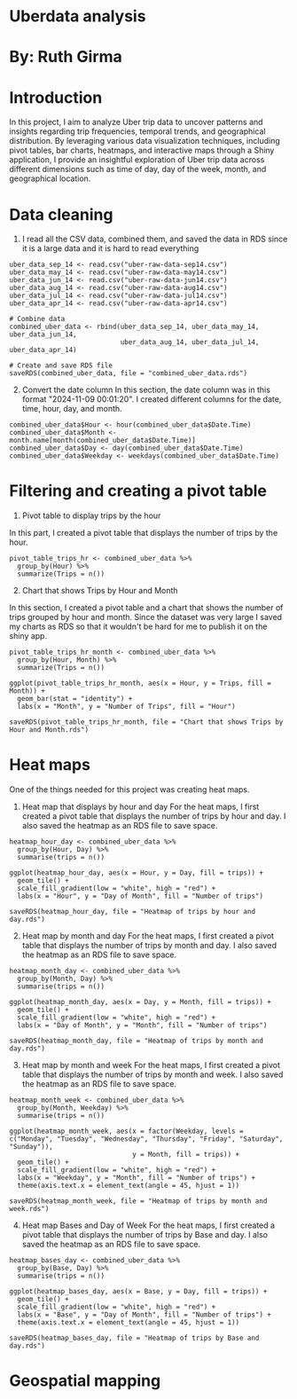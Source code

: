 # Uberdata analysis  
# By: Ruth Girma  

# Introduction
In this project, I aim to analyze Uber trip data to uncover patterns and insights regarding trip frequencies, temporal trends, and geographical distribution. By leveraging various data visualization techniques, including pivot tables, bar charts, heatmaps, and interactive maps through a Shiny application, I provide an insightful exploration of Uber trip data across different dimensions such as time of day, day of the week, month, and geographical location.

# Data cleaning
1. I read all the CSV data, combined them, and saved the data in RDS since it is a large data and it is hard to read everything 
```
uber_data_sep_14 <- read.csv("uber-raw-data-sep14.csv")
uber_data_may_14 <- read.csv("uber-raw-data-may14.csv")
uber_data_jun_14 <- read.csv("uber-raw-data-jun14.csv")
uber_data_aug_14 <- read.csv("uber-raw-data-aug14.csv")
uber_data_jul_14 <- read.csv("uber-raw-data-jul14.csv")
uber_data_apr_14 <- read.csv("uber-raw-data-apr14.csv")

# Combine data
combined_uber_data <- rbind(uber_data_sep_14, uber_data_may_14, uber_data_jun_14,
                            uber_data_aug_14, uber_data_jul_14, uber_data_apr_14)

# Create and save RDS file
saveRDS(combined_uber_data, file = "combined_uber_data.rds")
```
2. Convert the date column
In this section, the date column was in this format "2024-11-09 00:01:20". I created different columns for the date, time, hour, day, and month. 
```
combined_uber_data$Hour <- hour(combined_uber_data$Date.Time)
combined_uber_data$Month <- month.name[month(combined_uber_data$Date.Time)]
combined_uber_data$Day <- day(combined_uber_data$Date.Time)
combined_uber_data$Weekday <- weekdays(combined_uber_data$Date.Time)

```
# Filtering and creating a pivot table
1. Pivot table to display trips by the hour

In this part, I created a pivot table that displays the number of trips by the hour.
```
pivot_table_trips_hr <- combined_uber_data %>%
  group_by(Hour) %>%
  summarize(Trips = n())
```
2. Chart that shows Trips by Hour and Month

In this section, I created a pivot table and a chart that shows the number of trips grouped by hour and month. Since the dataset was very large I saved my charts as RDS so that it wouldn't be hard for me to publish it on the shiny app.
```
pivot_table_trips_hr_month <- combined_uber_data %>%
  group_by(Hour, Month) %>%
  summarize(Trips = n())

ggplot(pivot_table_trips_hr_month, aes(x = Hour, y = Trips, fill = Month)) +
  geom_bar(stat = "identity") +
  labs(x = "Month", y = "Number of Trips", fill = "Hour")

saveRDS(pivot_table_trips_hr_month, file = "Chart that shows Trips by Hour and Month.rds")
```
# Heat maps
One of the things needed for this project was creating heat maps. 

1. Heat map that displays by hour and day
For the heat maps, I first created a pivot table that displays the number of trips by hour and day. I also saved the heatmap as an RDS file to save space.
```
heatmap_hour_day <- combined_uber_data %>%
  group_by(Hour, Day) %>%
  summarise(trips = n())

ggplot(heatmap_hour_day, aes(x = Hour, y = Day, fill = trips)) +
  geom_tile() +
  scale_fill_gradient(low = "white", high = "red") +
  labs(x = "Hour", y = "Day of Month", fill = "Number of trips")

saveRDS(heatmap_hour_day, file = "Heatmap of trips by hour and day.rds")
```
2. Heat map by month and day
For the heat maps, I first created a pivot table that displays the number of trips by month and day. I also saved the heatmap as an RDS file to save space.

```
heatmap_month_day <- combined_uber_data %>%
  group_by(Month, Day) %>%
  summarise(trips = n())

ggplot(heatmap_month_day, aes(x = Day, y = Month, fill = trips)) +
  geom_tile() +
  scale_fill_gradient(low = "white", high = "red") +
  labs(x = "Day of Month", y = "Month", fill = "Number of trips")

saveRDS(heatmap_month_day, file = "Heatmap of trips by month and day.rds")

```
3. Heat map by month and week
For the heat maps, I first created a pivot table that displays the number of trips by month and week. I also saved the heatmap as an RDS file to save space.
```
heatmap_month_week <- combined_uber_data %>%
  group_by(Month, Weekday) %>%
  summarise(trips = n())

ggplot(heatmap_month_week, aes(x = factor(Weekday, levels = c("Monday", "Tuesday", "Wednesday", "Thursday", "Friday", "Saturday", "Sunday")), 
                               y = Month, fill = trips)) +
  geom_tile() +
  scale_fill_gradient(low = "white", high = "red") +
  labs(x = "Weekday", y = "Month", fill = "Number of trips") +
  theme(axis.text.x = element_text(angle = 45, hjust = 1))

saveRDS(heatmap_month_week, file = "Heatmap of trips by month and week.rds")

```
4. Heat map Bases and Day of Week
For the heat maps, I first created a pivot table that displays the number of trips by Base and day. I also saved the heatmap as an RDS file to save space.

```
heatmap_bases_day <- combined_uber_data %>%
  group_by(Base, Day) %>%
  summarise(trips = n())

ggplot(heatmap_bases_day, aes(x = Base, y = Day, fill = trips)) +
  geom_tile() +
  scale_fill_gradient(low = "white", high = "red") +
  labs(x = "Base", y = "Day of Month", fill = "Number of trips") +
  theme(axis.text.x = element_text(angle = 45, hjust = 1))

saveRDS(heatmap_bases_day, file = "Heatmap of trips by Base and day.rds")

```
# Geospatial mapping
